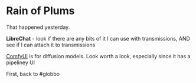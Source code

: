 # Rain of Plums

That happened yesterday.

**LibreChat** - look if there are any bits of it I can use with transmissions, AND see if I can attach it to transmissions

[ComfyUI](https://github.com/comfyanonymous/ComfyUI) is for diffusion models. Look worth a look, especially since it has a pipeliney UI

First, back to #globbo
